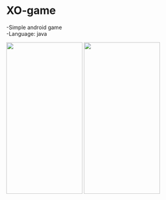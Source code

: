 
# XO-game
 -Simple android game<br>
 -Language: java

<dev>
<img src="https://user-images.githubusercontent.com/75329424/200197672-e4239cfc-7dae-447f-a3e5-65866b1e89fd.PNG" height=400 width=200>
<img src="https://user-images.githubusercontent.com/75329424/200197693-3068e62e-6419-4679-9050-e5e9791011ec.PNG"height=400 width=200>
</dev>
